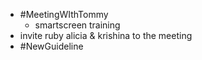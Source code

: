 - #MeetingWIthTommy
	- smartscreen training
- invite ruby alicia & krishina to the meeting
- #NewGuideline